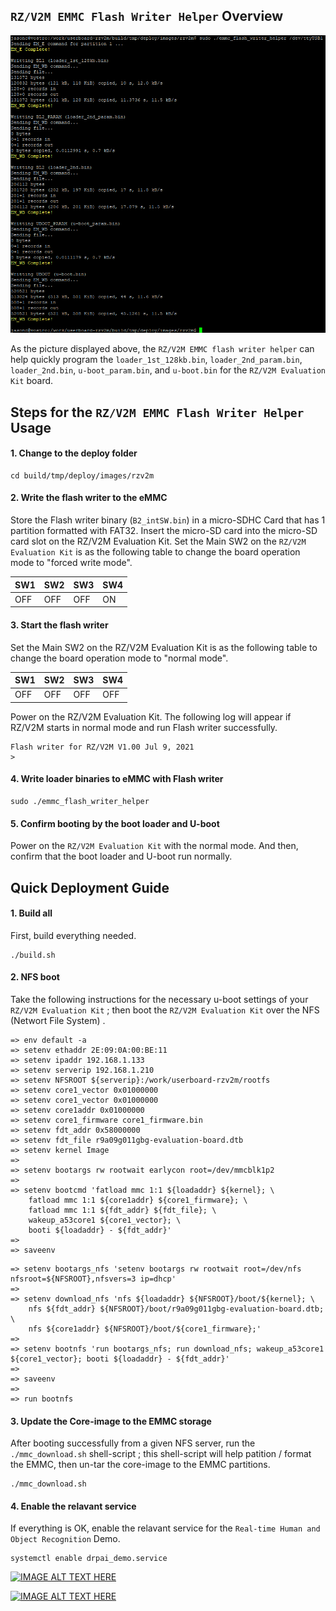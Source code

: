## `RZ/V2M EMMC Flash Writer Helper` Overview

<img src="/assets/emmc_flash_writer_helper.png" />

As the picture displayed above, the `RZ/V2M EMMC flash writer helper` can help quickly program the `loader_1st_128kb.bin`, `loader_2nd_param.bin`, `loader_2nd.bin`, `u-boot_param.bin`, and `u-boot.bin` for the `RZ/V2M Evaluation Kit` board. 

## Steps for the `RZ/V2M EMMC Flash Writer Helper` Usage

#### 1. Change to the deploy folder
```
cd build/tmp/deploy/images/rzv2m
```

#### 2. Write the flash writer to the eMMC
Store the Flash writer binary (`B2_intSW.bin`) in a micro-SDHC Card that has 1 partition formatted with FAT32.
Insert the micro-SD card into the micro-SD card slot on the RZ/V2M Evaluation Kit.
Set the Main SW2 on the `RZ/V2M Evaluation Kit` is as the following table to change the board operation mode to "forced write mode".

|  SW1  |  SW2  |  SW3  |  SW4  |
| ----- | ----- | ----- | ----- |
|  OFF  |  OFF  |  OFF  |  ON   |

#### 3. Start the flash writer
Set the Main SW2 on the RZ/V2M Evaluation Kit is as the following table to change the board operation mode to "normal mode".

|  SW1  |  SW2  |  SW3  |  SW4  |
| ----- | ----- | ----- | ----- |
|  OFF  |  OFF  |  OFF  |  OFF  |

Power on the RZ/V2M Evaluation Kit. The following log will appear if RZ/V2M starts in normal mode and run Flash writer successfully.

```
Flash writer for RZ/V2M V1.00 Jul 9, 2021
>
```

#### 4. Write loader binaries to eMMC with Flash writer

```
sudo ./emmc_flash_writer_helper
```

#### 5. Confirm booting by the boot loader and U-boot
Power on the `RZ/V2M Evaluation Kit` with the normal mode. And then, confirm that the boot loader and U-boot run normally. 


## Quick Deployment Guide

#### 1. Build all
First, build everything needed. 

```
./build.sh
```

#### 2. NFS boot

Take the following instructions for the necessary u-boot settings of your `RZ/V2M Evaluation Kit` ; then boot the `RZ/V2M Evaluation Kit` over the NFS (Networt File System) .  

```
=> env default -a
=> setenv ethaddr 2E:09:0A:00:BE:11
=> setenv ipaddr 192.168.1.133
=> setenv serverip 192.168.1.210
=> setenv NFSROOT ${serverip}:/work/userboard-rzv2m/rootfs
=> setenv core1_vector 0x01000000
=> setenv core1_vector 0x01000000
=> setenv core1addr 0x01000000
=> setenv core1_firmware core1_firmware.bin
=> setenv fdt_addr 0x58000000
=> setenv fdt_file r9a09g011gbg-evaluation-board.dtb
=> setenv kernel Image
=> 
=> setenv bootargs rw rootwait earlycon root=/dev/mmcblk1p2
=> 
=> setenv bootcmd 'fatload mmc 1:1 ${loadaddr} ${kernel}; \
	fatload mmc 1:1 ${core1addr} ${core1_firmware}; \
	fatload mmc 1:1 ${fdt_addr} ${fdt_file}; \
	wakeup_a53core1 ${core1_vector}; \
	booti ${loadaddr} - ${fdt_addr}'
=> 
=> saveenv
```
```
=> setenv bootargs_nfs 'setenv bootargs rw rootwait root=/dev/nfs nfsroot=${NFSROOT},nfsvers=3 ip=dhcp'
=> 
=> setenv download_nfs 'nfs ${loadaddr} ${NFSROOT}/boot/${kernel}; \
	nfs ${fdt_addr} ${NFSROOT}/boot/r9a09g011gbg-evaluation-board.dtb; \
	nfs ${core1addr} ${NFSROOT}/boot/${core1_firmware};'
=> 
=> setenv bootnfs 'run bootargs_nfs; run download_nfs; wakeup_a53core1 ${core1_vector}; booti ${loadaddr} - ${fdt_addr}'
=> 
=> saveenv
=> 
=> run bootnfs
```

#### 3. Update the Core-image to the EMMC storage

After booting successfully from a given NFS server, run the `./mmc_download.sh` shell-script ; this shell-script will help patition / format the EMMC, then un-tar the core-image to the EMMC partitions. 

```
./mmc_download.sh
```

#### 4. Enable the relavant service

If everything is OK, enable the relavant service for the `Real-time Human and Object Recognition` Demo.   

```
systemctl enable drpai_demo.service
```

[![IMAGE ALT TEXT HERE](https://img.youtube.com/vi/_iFeg2z4lCw/0.jpg)](https://youtu.be/_iFeg2z4lCw)

<P>

[![IMAGE ALT TEXT HERE](https://img.youtube.com/vi/TzaTyqkk9OA/0.jpg)](https://youtu.be/TzaTyqkk9OA)


